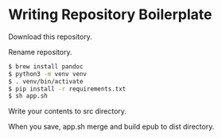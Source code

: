 # Writing Repository Boilerplate

Download this repository.

Rename repository.

```sh
$ brew install pandoc
$ python3 -m venv venv
$ . venv/bin/activate
$ pip install -r requirements.txt
$ sh app.sh
```

Write your contents to src directory.

When you save, app.sh merge and build epub to dist directory.
